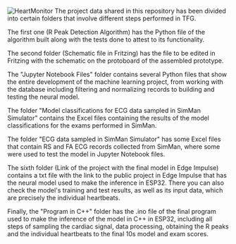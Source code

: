 ![HeartMonitor](https://github.com/Gui7621/TFG-AFIB_and_SR_detection_using_ML_in_embedded_systems/blob/main/Images/HeartMonitor.jpg)
The project data shared in this repository has been divided into certain folders that involve different steps performed in TFG.

The first one (R Peak Detection Algorithm) has the Python file of the algorithm built along with the tests done to attest to its functionality.

The second folder (Schematic file in Fritzing) has the file to be edited in Fritzing with the schematic on the protoboard of the assembled prototype.

The "Jupyter Notebook Files" folder contains several Python files that show the entire development of the machine learning project, from working with the database including filtering and normalizing records to building and testing the neural model.

The folder "Model classifications for ECG data sampled in SimMan Simulator" contains the Excel files containing the results of the model classifications for the exams performed in SimMan.

The folder "ECG data sampled in SimMan Simulator" has some Excel files that contain RS and FA ECG records collected from SimMan, where some were used to test the model in Jupyter Notebook files.

The sixth folder (Link of the project with the final model in Edge Impulse) contains a txt file with the link to the public project in Edge Impulse that has the neural model used to make the inference in ESP32. There you can also check the model's training and test results, as well as its input data, which are precisely the individual heartbeats.

Finally, the "Program in C++" folder has the .ino file of the final program used to make the inference of the model in C++ in ESP32, including all steps of sampling the cardiac signal, data processing, obtaining the R peaks and the individual heartbeats to the final 10s model and exam scores.


